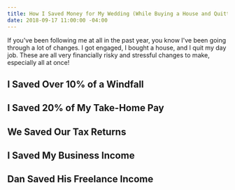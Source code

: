 ```yaml
---
title: How I Saved Money for My Wedding (While Buying a House and Quitting My Job)
date: 2018-09-17 11:00:00 -04:00
---
```


If you've been following me at all in the past year, you know I've been going through a lot of changes. I got engaged, I bought a house, and I quit my day job. These are all very financially risky and stressful changes to make, especially all at once! 

## I Saved Over 10% of a Windfall

## I Saved 20% of My Take-Home Pay

## We Saved Our Tax Returns

## I Saved My Business Income

## Dan Saved His Freelance Income